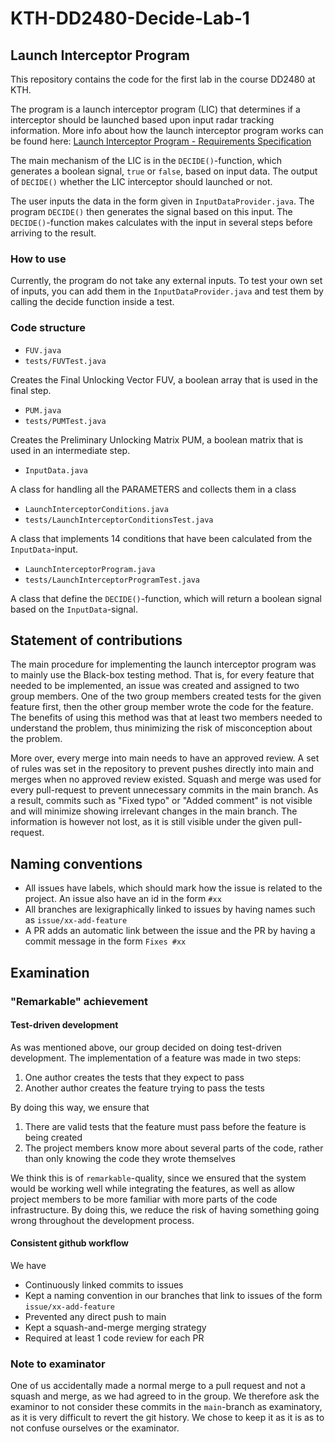 # KTH-DD2480-Decide-Lab-1
## Launch Interceptor Program
This repository contains the code for the first lab in the course DD2480 at KTH. 

The program is a launch interceptor program (LIC) that determines if a interceptor should be launched based upon input radar tracking information. More info about how the launch interceptor program works can be found here: [Launch Interceptor Program - Requirements Specification](./Launch%20Interceptor%20Program%20-%20Requirements%20Specification.pdf)

The main mechanism of the LIC is in the `DECIDE()`-function, which generates a boolean signal, `true` or  `false`, based on input data. The output of `DECIDE()` whether the LIC interceptor should launched or not.

The user inputs the data in the form given in `InputDataProvider.java`. The program `DECIDE()` then generates the signal based on this input. The `DECIDE()`-function makes calculates with the input in several steps before arriving to the result.

### How to use
Currently, the program do not take any external inputs. To test your own set of inputs, you can add them in the `InputDataProvider.java` and test them by calling the decide function inside a test.

### Code structure
* `FUV.java`
* `tests/FUVTest.java`

Creates the Final Unlocking Vector FUV, a boolean array that is used in the final step.

* `PUM.java`
* `tests/PUMTest.java`

Creates the Preliminary Unlocking Matrix PUM, a boolean matrix that is used in an intermediate step.

* `InputData.java`

A class for handling all the PARAMETERS and collects them in a class

* `LaunchInterceptorConditions.java`
* `tests/LaunchInterceptorConditionsTest.java`

A class that implements 14 conditions that have been calculated from the `InputData`-input.

* `LaunchInterceptorProgram.java`
* `tests/LaunchInterceptorProgramTest.java`

A class that define the `DECIDE()`-function, which will return a boolean signal based on the `InputData`-signal.

## Statement of contributions
The main procedure for implementing the launch interceptor program was to mainly use the Black-box testing method. That is, for every feature that needed to be implemented, an issue was created and assigned to two group members. One of the two group members created tests for the given feature first, then the other group member wrote the code for the feature. The benefits of using this method was that at least two members needed to understand the problem, thus minimizing the risk of misconception about the problem.

More over, every merge into main needs to have an approved review. A set of rules was set in the repository to prevent pushes directly into main and merges when no approved review existed. Squash and merge was used for every pull-request to prevent unnecessary commits in the main branch. As a result, commits such as "Fixed typo" or "Added comment" is not visible and will minimize showing irrelevant changes in the main branch. The information is however not lost, as it is still visible under the given pull-request.

## Naming conventions
* All issues have labels, which should mark how the issue is related to the project. An issue also have an id in the form `#xx`
* All branches are lexigraphically linked to issues by having names such as `issue/xx-add-feature`
* A PR adds an automatic link between the issue and the PR by having a commit message in the form `Fixes #xx`

## Examination

### "Remarkable" achievement

#### Test-driven development
As was mentioned above, our group decided on doing test-driven development. The implementation of a feature was made in two steps:

1. One author creates the tests that they expect to pass
2. Another author creates the feature trying to pass the tests

By doing this way, we ensure that 

1. There are valid tests that the feature must pass before the feature is being created
2. The project members know more about several parts of the code, rather than only knowing the code they wrote themselves

We think this is of `remarkable`-quality, since we ensured that the system would be working well while integrating the features, as well as allow project members to be more familiar with more parts of the code infrastructure. By doing this, we reduce the risk of having something going wrong throughout the development process. 

#### Consistent github workflow
We have
* Continuously linked commits to issues
* Kept a naming convention in our branches that link to issues of the form `issue/xx-add-feature`
* Prevented any direct push to main
* Kept a squash-and-merge merging strategy
* Required at least 1 code review for each PR

### Note to examinator
One of us accidentally made a normal merge to a pull request and not a squash and merge, as we had agreed to in the group. We therefore ask the examinor to not consider these commits in the `main`-branch as examinatory, as it is very difficult to revert the git history. We chose to keep it as it is as to not confuse ourselves or the examinator.